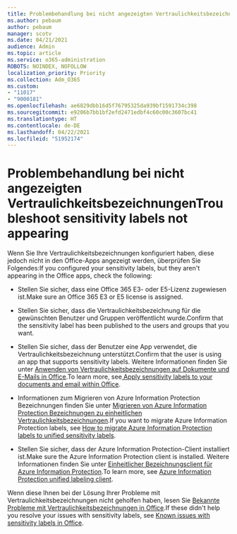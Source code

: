 ```yaml
---
title: Problembehandlung bei nicht angezeigten Vertraulichkeitsbezeichnungen
ms.author: pebaum
author: pebaum
manager: scotv
ms.date: 04/21/2021
audience: Admin
ms.topic: article
ms.service: o365-administration
ROBOTS: NOINDEX, NOFOLLOW
localization_priority: Priority
ms.collection: Adm_O365
ms.custom:
- "11017"
- "9000181"
ms.openlocfilehash: ae6829dbb16d5f76795325da939bf1591734c398
ms.sourcegitcommit: e9206b7bb1bf2efd2471edbf4c60c00c3607bc41
ms.translationtype: HT
ms.contentlocale: de-DE
ms.lasthandoff: 04/22/2021
ms.locfileid: "51952174"
---
```

# <a name="troubleshoot-sensitivity-labels-not-appearing"></a><span data-ttu-id="1273e-102">Problembehandlung bei nicht angezeigten Vertraulichkeitsbezeichnungen</span><span class="sxs-lookup"><span data-stu-id="1273e-102">Troubleshoot sensitivity labels not appearing</span></span>

<span data-ttu-id="1273e-103">Wenn Sie Ihre Vertraulichkeitsbezeichnungen konfiguriert haben, diese jedoch nicht in den Office-Apps angezeigt werden, überprüfen Sie Folgendes:</span><span class="sxs-lookup"><span data-stu-id="1273e-103">If you configured your sensitivity labels, but they aren't appearing in the Office apps, check the following:</span></span>

- <span data-ttu-id="1273e-104">Stellen Sie sicher, dass eine Office 365 E3- oder E5-Lizenz zugewiesen ist.</span><span class="sxs-lookup"><span data-stu-id="1273e-104">Make sure an Office 365 E3 or E5 license is assigned.</span></span>

- <span data-ttu-id="1273e-105">Stellen Sie sicher, dass die Vertraulichkeitsbezeichnung für die gewünschten Benutzer und Gruppen veröffentlicht wurde.</span><span class="sxs-lookup"><span data-stu-id="1273e-105">Confirm that the sensitivity label has been published to the users and groups that you want.</span></span>

- <span data-ttu-id="1273e-106">Stellen Sie sicher, dass der Benutzer eine App verwendet, die Vertraulichkeitsbezeichnung unterstützt.</span><span class="sxs-lookup"><span data-stu-id="1273e-106">Confirm that the user is using an app that supports sensitivity labels.</span></span> <span data-ttu-id="1273e-107">Weitere Informationen finden Sie unter [Anwenden von Vertraulichkeitsbezeichnungen auf Dokumente und E-Mails in Office](https://go.microsoft.com/fwlink/?linkid=2106446).</span><span class="sxs-lookup"><span data-stu-id="1273e-107">To learn more, see[ Apply sensitivity labels to your documents and email within Office](https://go.microsoft.com/fwlink/?linkid=2106446).</span></span>

- <span data-ttu-id="1273e-108">Informationen zum Migrieren von Azure Information Protection Bezeichnungen finden Sie unter [Migrieren von Azure Information Protection Bezeichnungen zu einheitlichen Vertraulichkeitsbezeichnungen](https://go.microsoft.com/fwlink/?linkid=2106056).</span><span class="sxs-lookup"><span data-stu-id="1273e-108">If you want to migrate Azure Information Protection labels, see [How to migrate Azure Information Protection labels to unified sensitivity labels](https://go.microsoft.com/fwlink/?linkid=2106056).</span></span>

- <span data-ttu-id="1273e-109">Stellen Sie sicher, dass der Azure Information Protection-Client installiert ist.</span><span class="sxs-lookup"><span data-stu-id="1273e-109">Make sure the Azure Information Protection client is installed.</span></span> <span data-ttu-id="1273e-110">Weitere Informationen finden Sie unter [Einheitlicher Bezeichnungsclient für Azure Information Protection](https://go.microsoft.com/fwlink/?linkid=2106374).</span><span class="sxs-lookup"><span data-stu-id="1273e-110">To learn more, see [Azure Information Protection unified labeling client](https://go.microsoft.com/fwlink/?linkid=2106374).</span></span>

<span data-ttu-id="1273e-111">Wenn diese Ihnen bei der Lösung Ihrer Probleme mit Vertraulichkeitsbezeichnungen nicht geholfen haben, lesen Sie [Bekannte Probleme mit Vertraulichkeitsbezeichnungen in Office](https://go.microsoft.com/fwlink/?linkid=2106447).</span><span class="sxs-lookup"><span data-stu-id="1273e-111">If these didn't help you resolve your issues with sensitivity labels, see [Known issues with sensitivity labels in Office](https://go.microsoft.com/fwlink/?linkid=2106447).</span></span>